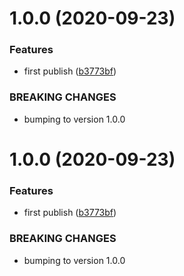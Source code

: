 # 1.0.0 (2020-09-23)


### Features

* first publish ([b3773bf](https://github.com/hirezio/vscode-testing-snippets/commit/b3773bf27bcd55303b00eed934dd52ed1cee096d))


### BREAKING CHANGES

* bumping to version 1.0.0

# 1.0.0 (2020-09-23)


### Features

* first publish ([b3773bf](https://github.com/hirezio/vscode-testing-snippets/commit/b3773bf27bcd55303b00eed934dd52ed1cee096d))


### BREAKING CHANGES

* bumping to version 1.0.0
